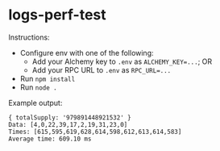 # logs-perf-test

Instructions:
* Configure env with one of the following:
  * Add your Alchemy key to `.env` as `ALCHEMY_KEY=...`; OR
  * Add your RPC URL to `.env` as `RPC_URL=...`
* Run `npm install`
* Run `node .`

Example output:
```
{ totalSupply: '979891448921532' }
Data: [4,0,22,39,17,2,19,31,23,0]
Times: [615,595,619,628,614,598,612,613,614,583]
Average time: 609.10 ms
```
